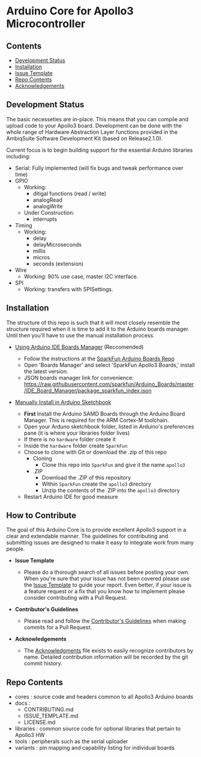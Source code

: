 # Arduino Core for Apollo3 Microcontroller


## Contents

* [Development Status]()
* [Installation]()
* [Issue Template]()
* [Repo Contents]()
* [Acknowledgements]()

## Development Status

The basic necesseties are in-place. This means that you can compile and upload code to your Apollo3 board. Development can be done with the whole range of Hardware Abstraction Layer functions provided in the AmbiqSuite Software Development Kit (based on Release2.1.0). 

Current focus is to begin building support for the essential Arduino libraries including:
  * Serial: Fully implemented (will fix bugs and tweak performance over time)
  * GPIO
    * Working:
      * ditigal functions (read / write)
      * analogRead
      * analogWrite
    * Under Construction:
      * interrupts
  * Timing
    * Working:
      * delay
      * delayMicroseconds
      * millis
      * micros
      * seconds (extension)
  * Wire
    * Working: 90% use case, master I2C interface. 
  * SPI
    * Working: transfers with SPISettings.


## Installation


The structure of this repo is such that it will most closely resemble the structure required when it is time to add it to the Arduino boards manager. Until then you'll have to use the manual installation process.

* [Using Arduino IDE Boards Manager](https://github.com/sparkfun/Arduino_Boards) (Reccomended)
    * Follow the instructions at the [SparkFun Arduino Boards Repo](https://github.com/sparkfun/Arduino_Boards)
    * Open 'Boards Manager' and select 'SparkFun Apollo3 Boards,' install the latest version.
    * JSON boards manager link for convenience: https://raw.githubusercontent.com/sparkfun/Arduino_Boards/master/IDE_Board_Manager/package_sparkfun_index.json


* [Manually Install in Arduino Sketchbook]()
    * **First** Install the Arduino SAMD Boards through the Arduino Board Manager. This is required for the ARM Cortex-M toolchain.
    * Open your Arduno sketchbook folder, listed in Arduino's preferences pane (it is where your libraries folder lives)
    * If there is no ```hardware``` folder create it
    * Inside the ```hardware``` folder create ```SparkFun```
    * Choose to clone with Git or download the .zip of this repo
        * Cloning
            * Clone this repo into ```SparkFun``` and give it the name ```apollo3```
        * .ZIP
            * Download the .ZIP of this repository
            * Within ```SparkFun``` create the ```apollo3``` directory
            * Unzip the contents of the .ZIP into the ```apollo3``` directory
    * Restart Arduino IDE for good measure

## How to Contribute
The goal of this Arduino Core is to provide excellent Apollo3 support in a clear and extendable manner. The guidelines for contributing and submitting issues are designed to make it easy to integrate work from many people.  

* **Issue Template**
   * Please do a thorough search of all issues before posting your own. When you're sure that your issue has not been covered please use the [Issue Template](https://github.com/sparkfun/Arduino_Apollo3/blob/master/docs/ISSUE_TEMPLATE.md) to guide your report. Even better, if your issue is a feature request or a fix that you know how to implement please consider contributing with a Pull Request.
   
* **Contributor's Guidelines**
   * Please read and follow the [Contributor's Guidelines](https://github.com/sparkfun/Arduino_Apollo3/blob/master/docs/CONTRIBUTING.md) when making commits for a Pull Request.
   
* **Acknowledgements**
   * The [Acknowledgments](https://github.com/sparkfun/Arduino_Apollo3/blob/master/docs/ACKNOWLEDGEMENTS.md) file exists to easily recognize contributors by name. Detailed contribution information will be recorded by the git commit history. 




## Repo Contents

* cores : source code and headers common to all Apollo3 Arduino boards
* docs : 
    * CONTRIBUTING.md
    * ISSUE_TEMPLATE.md
    * LICENSE.md
* libraries : common source code for optional libraries that pertain to Apollo3 HW
* tools : peripherals such as the serial uploader
* variants : pin mapping and capability listing for individual boards

